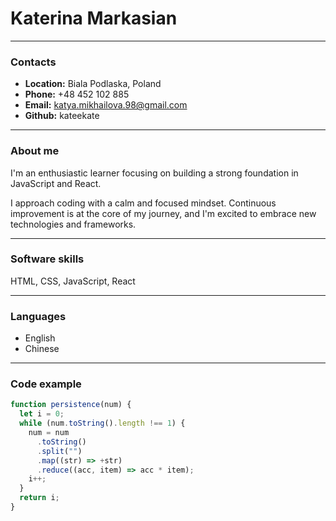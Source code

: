 # **Katerina Markasian**

---

### **Contacts**

- **Location:** Biala Podlaska, Poland
- **Phone:** +48 452 102 885
- **Email:** katya.mikhailova.98@gmail.com
- **Github:** kateekate

---

### **About me**

I'm an enthusiastic learner focusing on building a strong foundation in JavaScript and React.

I approach coding with a calm and focused mindset. Continuous improvement is at the core of my journey, and I'm excited to embrace new technologies and frameworks.

---

### **Software skills**

HTML, CSS, JavaScript, React

---

### **Languages**

- English
- Chinese

---

### **Code example**

```javascript
function persistence(num) {
  let i = 0;
  while (num.toString().length !== 1) {
    num = num
      .toString()
      .split("")
      .map((str) => +str)
      .reduce((acc, item) => acc * item);
    i++;
  }
  return i;
}
```
